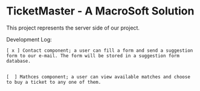 # TicketMaster - A MacroSoft Solution

This project represents the server side of our project.

Development Log:

	[ x ] Contact component; a user can fill a form and send a suggestion form to our e-mail. The form will be stored in a suggestion form database.


	[  ] Mathces component; a user can view available matches and choose to buy a ticket to any one of them. 